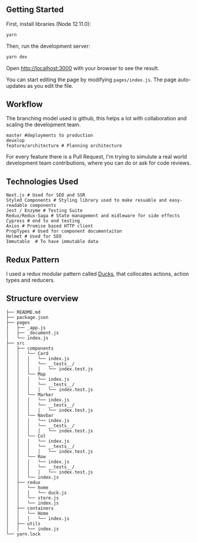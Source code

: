 ## Getting Started

First, install libraries (Node 12.11.0):

```bash
yarn 
```


Then, run the development server:

```bash
yarn dev
```

Open [http://localhost:3000](http://localhost:3000) with your browser to see the result.

You can start editing the page by modifying `pages/index.js`. The page auto-updates as you edit the file.

## Workflow

The branching model used is github, this helps a lot with collaboration and scaling the development team.

```
master #deployments to production
develop
feature/architecture # Planning architecture
```

For every feature there is a Pull Request, I'm trying to simulute a real world development team contributions, where you can do or ask for code reviews.

## Technologies Used

```
Next.js # Used for SEO and SSR
Styled Components # Styling library used to make resuable and easy-readable components
Jest / Enzyme # Testing Suite
Redux/Redux-Saga # State management and midleware for side effects
Cypress # end to end testing
Axios # Promise based HTTP client
PropTypes # Used for component documentaiton
Helmet # Used for SEO
Immutable  # To have immutable data
```

## Redux Pattern

I used a redux modular pattern called [Ducks](https://github.com/erikras/ducks-modular-redux), that collocates actions, action types and reducers.

## Structure overview


```
├── README.md
├── package.json
├── pages
│   ├── _app.js
│   ├── _document.js
│   └── index.js
├── src
│   ├── components
│   │   └── Card
│   │   │   └── index.js
│   │   │   └── __tests__/
│   │   │   │   └── index.test.js
│   │   └── Map
│   │   │   └── index.js
│   │   │   └── __tests__/
│   │   │   │   └── index.test.js
│   │   └── Marker
│   │   │   └── index.js
│   │   │   └── __tests__/
│   │   │   │   └── index.test.js
│   │   └── Navbar
│   │   │   └── index.js
│   │   │   └── __tests__/
│   │   │   │   └── index.test.js
│   │   └── Col
│   │   │   └── index.js
│   │   │   └── __tests__/
│   │   │   │   └── index.test.js
│   │   └── Row
│   │   │   └── index.js
│   │   │   └── __tests__/
│   │   │   │   └── index.test.js
│   │   └── index.js
│   ├── redux
│   │   └── home
│   │   │   └── duck.js
│   │   └── store.js
│   │   └── index.js
│   ├── containers
│   │   └── Home
│   │   │   └── index.js
│   ├── utils
│   │   └── index.js
└── yarn.lock
```